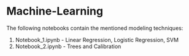 # Machine-Learning

The following notebooks contain the mentioned modeling techniques:

1. Notebook_1.ipynb - Linear Regression, Logistic Regression, SVM
2. Notebook_2.ipynb - Trees and Calibration
